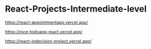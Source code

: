 # React-Projects-Intermediate-level

https://react-appointmentapp.vercel.app/

https://nice-todoapp-react.vercel.app/

https://react-indecision-project.vercel.app/
